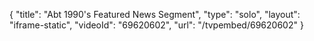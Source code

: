 {
    "title": "Abt 1990's Featured News Segment",
    "type": "solo",
    "layout": "iframe-static",
    "videoId": "69620602",
    "url": "\/tvpembed\/69620602"
}